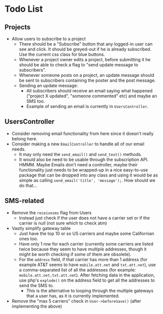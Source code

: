 Todo List
=========

Projects
--------

- Allow users to subscribe to a project
	- There should be a "Subscribe" button that any logged-in user can see and click. It should be greyed-out if he is already subscribed. Use the current css class for blue buttons.
	- Whenever a project owner edits a project, before submitting it he should be able to check a flag to "send update message to subscribers".
	- Whenever someone posts on a project, an update message should be sent to subscribers containing the poster and the post message.
	- Sending an update message:
		- All subscribers should receive an email saying what happened ("project X updated", "someone commented" etc) and maybe an SMS too.
		- Example of sending an email is currently in `UsersController`.


UsersController
---------------

- Consider removing email functionality from here since it doesn't really belong here.
- Consider making a new `EmailController` to handle all of our email needs.
	- It may only need the `send_email()` and `send_text()` methods.
	- It would also be need to be usable through the subscription API. HMMM. Maybe Emails don't need a controller, maybe their functionality just needs to be wrapped-up in a nice easy-to-use package that can be dropped into any class and using it would be as simple as calling `send_email('title', 'message');`. How should we do that...


SMS-related
-----------

- Remove the `receivesms` flag from Users
	- Instead just check if the user does not have a carrier set or if the carrier is null (not sure which to check atm)
- Vastly simplify gateway table
	- Just have the top 10 or so US carriers and maybe some Californian ones too.
	- Have only 1 row for each carrier (currently some carriers are listed twice because they seem to have multiple addresses, though it might be worth checking if some of them are obsolete).
	- For the `address` field, if that carrier has more than 1 address (for example AT&T seems to have `mobile.att.net` and `txt.att.net`), use a comma-separated list of all the addresses (for example: `mobile.att.net,txt.att.net`). After fetching data in the application, use php's `explode()` on the address field to get all the addresses to send the SMS to.
		- This is the alternative to looping through the multiple gateways that a user has, as it is currently implemented.
- Remove the "max 5 carriers" check in `User->beforeSave()` (after implementing the above)
